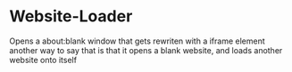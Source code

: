 # Website-Loader
Opens a about:blank window that gets rewriten with a iframe element
another way to say that is that it opens a blank website, and loads another website onto itself
